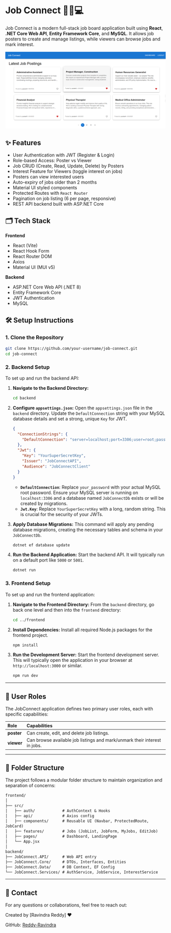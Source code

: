 # Job Connect 🧑‍💼💻

Job Connect is a modern full-stack job board application built using **React**, **.NET Core Web API**, **Entity Framework Core**, and **MySQL**. It allows job posters to create and manage listings, while viewers can browse jobs and mark interest.

![Job Connect Preview](preview.png)

## ✨ Features

- User Authentication with JWT (Register & Login)
- Role-based Access: Poster vs Viewer
- Job CRUD (Create, Read, Update, Delete) by Posters
- Interest Feature for Viewers (toggle interest on jobs)
- Posters can view interested users
- Auto-expiry of jobs older than 2 months
- Material UI styled components
- Protected Routes with `React Router`
- Pagination on job listing (6 per page, responsive)
- REST API backend built with ASP.NET Core

## 🗂️ Tech Stack

**Frontend**  
- React (Vite)
- React Hook Form
- React Router DOM
- Axios
- Material UI (MUI v5)

**Backend**  
- ASP.NET Core Web API (.NET 8)
- Entity Framework Core
- JWT Authentication
- MySQL

## 🛠️ Setup Instructions

### 1. Clone the Repository
```bash
git clone https://github.com/your-username/job-connect.git
cd job-connect
```
### 2. Backend Setup

To set up and run the backend API:

1.  **Navigate to the Backend Directory:**
    ```bash
    cd backend
    ```

2.  **Configure `appsettings.json`:**
    Open the `appsettings.json` file in the `backend` directory. Update the `DefaultConnection` string with your MySQL database details and set a strong, unique `Key` for JWT.

    ```json
    {
      "ConnectionStrings": {
        "DefaultConnection": "server=localhost;port=3306;user=root;password=your_password;database=JobConnectDb"
      },
      "Jwt": {
        "Key": "YourSuperSecretKey",
        "Issuer": "JobConnectAPI",
        "Audience": "JobConnectClient"
      }
    }
    ```
    * **`DefaultConnection`**: Replace `your_password` with your actual MySQL root password. Ensure your MySQL server is running on `localhost:3306` and a database named `JobConnectDb` exists or will be created by migrations.
    * **`Jwt.Key`**: Replace `YourSuperSecretKey` with a long, random string. This is crucial for the security of your JWTs.

3.  **Apply Database Migrations:**
    This command will apply any pending database migrations, creating the necessary tables and schema in your `JobConnectDb`.

    ```bash
    dotnet ef database update
    ```

4.  **Run the Backend Application:**
    Start the backend API. It will typically run on a default port like `5000` or `5001`.

    ```bash
    dotnet run
    ```

### 3. Frontend Setup

To set up and run the frontend application:

1.  **Navigate to the Frontend Directory:**
    From the `backend` directory, go back one level and then into the `frontend` directory:

    ```bash
    cd ../frontend
    ```

2.  **Install Dependencies:**
    Install all required Node.js packages for the frontend project.

    ```bash
    npm install
    ```

3.  **Run the Development Server:**
    Start the frontend development server. This will typically open the application in your browser at `http://localhost:3000` or similar.

    ```bash
    npm run dev
    ```

---

## 🔐 User Roles

The JobConnect application defines two primary user roles, each with specific capabilities:

| Role     | Capabilities                                 |
| :------- | :------------------------------------------- |
| **poster** | Can create, edit, and delete job listings.   |
| **viewer** | Can browse available job listings and mark/unmark their interest in jobs. |

---

## 📂 Folder Structure

The project follows a modular folder structure to maintain organization and separation of concerns:
```
frontend/
│
├── src/
│   ├── auth/            # AuthContext & Hooks
│   ├── api/             # Axios config
│   ├── components/      # Reusable UI (Navbar, ProtectedRoute, JobCard)
│   ├── features/        # Jobs (JobList, JobForm, MyJobs, EditJob)
│   ├── pages/           # Dashboard, LandingPage
│   └── App.jsx
│
backend/
├── JobConnect.API/      # Web API entry
├── JobConnect.Core/     # DTOs, Interfaces, Entities
├── JobConnect.Data/     # DB Context, EF Config
└── JobConnect.Services/ # AuthService, JobService, InterestService
```
---

## 📧 Contact

For any questions or collaborations, feel free to reach out:

Created by [Ravindra Reddy] ❤️ 

GitHub: [Reddy-Ravindra](https://github.com/Reddy-Ravindra)
